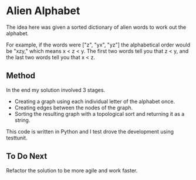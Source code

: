 Alien Alphabet
==============

The idea here was given a sorted dictionary of alien words to work out the alphabet.

For example, if the words were ["z", "yx", "yz"] the alphabetical order would be
"xzy," which means x < z < y. The first two words tell you that z < y, and the
last two words tell you that x < z.

Method
------

In the end my solution involved 3 stages.

- Creating a graph using each individual letter of the alphabet once.
- Creating edges between the nodes of the graph.
- Sorting the resulting graph with a topological sort and returning it as a string.

This code is written in Python and I test drove the development using testtunit.

To Do Next
----------

Refactor the solution to be more agile and work faster.
